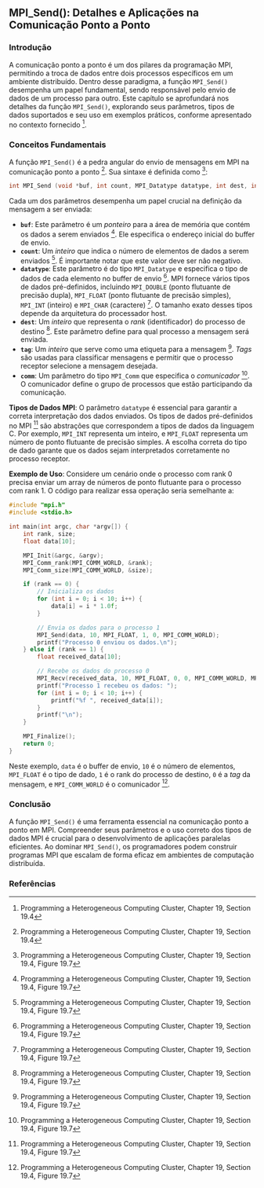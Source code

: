 ## MPI_Send(): Detalhes e Aplicações na Comunicação Ponto a Ponto

### Introdução
A comunicação ponto a ponto é um dos pilares da programação MPI, permitindo a troca de dados entre dois processos específicos em um ambiente distribuído. Dentro desse paradigma, a função `MPI_Send()` desempenha um papel fundamental, sendo responsável pelo envio de dados de um processo para outro. Este capítulo se aprofundará nos detalhes da função `MPI_Send()`, explorando seus parâmetros, tipos de dados suportados e seu uso em exemplos práticos, conforme apresentado no contexto fornecido [^4].

### Conceitos Fundamentais

A função `MPI_Send()` é a pedra angular do envio de mensagens em MPI na comunicação ponto a ponto [^4]. Sua sintaxe é definida como [^8]:

```c
int MPI_Send (void *buf, int count, MPI_Datatype datatype, int dest, int tag, MPI_Comm comm)
```

Cada um dos parâmetros desempenha um papel crucial na definição da mensagem a ser enviada:

*   **`buf`**: Este parâmetro é um *ponteiro* para a área de memória que contém os dados a serem enviados [^8]. Ele especifica o endereço inicial do buffer de envio.
*   **`count`**: Um *inteiro* que indica o número de elementos de dados a serem enviados [^8]. É importante notar que este valor deve ser não negativo.
*   **`datatype`**: Este parâmetro é do tipo `MPI_Datatype` e especifica o tipo de dados de cada elemento no buffer de envio [^8]. MPI fornece vários tipos de dados pré-definidos, incluindo `MPI_DOUBLE` (ponto flutuante de precisão dupla), `MPI_FLOAT` (ponto flutuante de precisão simples), `MPI_INT` (inteiro) e `MPI_CHAR` (caractere) [^8]. O tamanho exato desses tipos depende da arquitetura do processador host.
*   **`dest`**: Um *inteiro* que representa o *rank* (identificador) do processo de destino [^8]. Este parâmetro define para qual processo a mensagem será enviada.
*   **`tag`**: Um *inteiro* que serve como uma etiqueta para a mensagem [^8]. *Tags* são usadas para classificar mensagens e permitir que o processo receptor selecione a mensagem desejada.
*   **`comm`**: Um parâmetro do tipo `MPI_Comm` que especifica o *comunicador* [^8]. O comunicador define o grupo de processos que estão participando da comunicação.

**Tipos de Dados MPI**: O parâmetro `datatype` é essencial para garantir a correta interpretação dos dados enviados. Os tipos de dados pré-definidos no MPI [^8] são abstrações que correspondem a tipos de dados da linguagem C. Por exemplo, `MPI_INT` representa um inteiro, e `MPI_FLOAT` representa um número de ponto flutuante de precisão simples. A escolha correta do tipo de dado garante que os dados sejam interpretados corretamente no processo receptor.

**Exemplo de Uso**: Considere um cenário onde o processo com rank 0 precisa enviar um array de números de ponto flutuante para o processo com rank 1. O código para realizar essa operação seria semelhante a:

```c
#include "mpi.h"
#include <stdio.h>

int main(int argc, char *argv[]) {
    int rank, size;
    float data[10];

    MPI_Init(&argc, &argv);
    MPI_Comm_rank(MPI_COMM_WORLD, &rank);
    MPI_Comm_size(MPI_COMM_WORLD, &size);

    if (rank == 0) {
        // Inicializa os dados
        for (int i = 0; i < 10; i++) {
            data[i] = i * 1.0f;
        }

        // Envia os dados para o processo 1
        MPI_Send(data, 10, MPI_FLOAT, 1, 0, MPI_COMM_WORLD);
        printf("Processo 0 enviou os dados.\n");
    } else if (rank == 1) {
        float received_data[10];

        // Recebe os dados do processo 0
        MPI_Recv(received_data, 10, MPI_FLOAT, 0, 0, MPI_COMM_WORLD, MPI_STATUS_IGNORE);
        printf("Processo 1 recebeu os dados: ");
        for (int i = 0; i < 10; i++) {
            printf("%f ", received_data[i]);
        }
        printf("\n");
    }

    MPI_Finalize();
    return 0;
}
```

Neste exemplo, `data` é o buffer de envio, `10` é o número de elementos, `MPI_FLOAT` é o tipo de dado, `1` é o rank do processo de destino, `0` é a *tag* da mensagem, e `MPI_COMM_WORLD` é o comunicador [^8].

### Conclusão

A função `MPI_Send()` é uma ferramenta essencial na comunicação ponto a ponto em MPI. Compreender seus parâmetros e o uso correto dos tipos de dados MPI é crucial para o desenvolvimento de aplicações paralelas eficientes. Ao dominar `MPI_Send()`, os programadores podem construir programas MPI que escalam de forma eficaz em ambientes de computação distribuída.

### Referências
[^4]: Programming a Heterogeneous Computing Cluster, Chapter 19, Section 19.4
[^8]: Programming a Heterogeneous Computing Cluster, Chapter 19, Section 19.4, Figure 19.7
<!-- END -->
